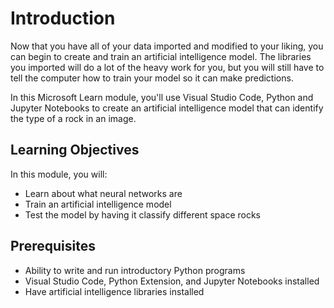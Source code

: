 # Introduction

Now that you have all of your data imported and modified to your liking, you can begin to create and train an artificial intelligence model. The libraries you imported will do a lot of the heavy work for you, but you will still have to tell the computer how to train your model so it can make predictions.

In this Microsoft Learn module, you'll use Visual Studio Code, Python and Jupyter Notebooks to create an artificial intelligence model that can identify the type of a rock in an image.

## Learning Objectives

In this module, you will:

- Learn about what neural networks are
- Train an artificial intelligence model
- Test the model by having it classify different space rocks

## Prerequisites

- Ability to write and run introductory Python programs
- Visual Studio Code, Python Extension, and Jupyter Notebooks installed
- Have artificial intelligence libraries installed

